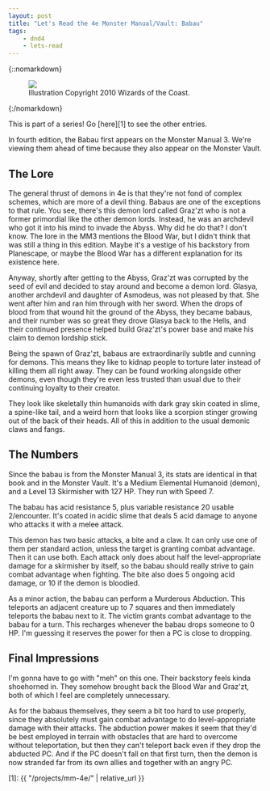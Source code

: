 ```yaml
---
layout: post
title: "Let's Read the 4e Monster Manual/Vault: Babau"
tags:
    - dnd4
    - lets-read
---
```


{::nomarkdown}
<figure class=left>
  <img src="{{ "/assets/wir-mm-4e-babau.png" | absolute_url }}"/>
  <figcaption>Illustration Copyright 2010 Wizards of the Coast.</figcaption>
</figure>
{:/nomarkdown}

This is part of a series! Go [here][1] to see the other entries.

In fourth edition, the Babau first appears on the Monster Manual 3. We're
viewing them ahead of time because they also appear on the Monster Vault.

## The Lore

The general thrust of demons in 4e is that they're not fond of complex schemes,
which are more of a devil thing. Babaus are one of the exceptions to that
rule. You see, there's this demon lord called Graz'zt who is not a former
primordial like the other demon lords. Instead, he was an archdevil who got it
into his mind to invade the Abyss. Why did he do that? I don't know. The lore in
the MM3 mentions the Blood War, but I didn't think that was still a thing in
this edition. Maybe it's a vestige of his backstory from Planescape, or maybe
the Blood War has a different explanation for its existence here.

Anyway, shortly after getting to the Abyss, Graz'zt was corrupted by the seed of
evil and decided to stay around and become a demon lord. Glasya, another
archdevil and daughter of Asmodeus, was not pleased by that. She went after him
and ran him through with her sword. When the drops of blood from that wound hit
the ground of the Abyss, they became babaus, and their number was so great they
drove Glasya back to the Hells, and their continued presence helped build
Graz'zt's power base and make his claim to demon lordship stick.

Being the spawn of Graz'zt, babaus are extraordinarily subtle and cunning for
demons. This means they like to kidnap people to torture later instead of
killing them all right away. They can be found working alongside other demons,
even though they're even less trusted than usual due to their continuing loyalty
to their creator.

They look like skeletally thin humanoids with dark gray skin coated in slime, a
spine-like tail, and a weird horn that looks like a scorpion stinger growing out
of the back of their heads. All of this in addition to the usual demonic claws
and fangs.

## The Numbers

Since the babau is from the Monster Manual 3, its stats are identical in that
book and in the Monster Vault. It's a Medium Elemental Humanoid (demon), and a
Level 13 Skirmisher with 127 HP. They run with Speed 7.

The babau has acid resistance 5, plus variable resistance 20 usable
2/encounter. It's coated in acidic slime that deals 5 acid damage to anyone who
attacks it with a melee attack.

This demon has two basic attacks, a bite and a claw. It can only use one of them
per standard action, unless the target is granting combat advantage. Then it can
use both. Each attack only does about half the level-appropriate damage for a
skirmisher by itself, so the babau should really strive to gain combat advantage
when fighting. The bite also does 5 ongoing acid damage, or 10 if the demon is
bloodied.

As a minor action, the babau can perform a Murderous Abduction. This teleports
an adjacent creature up to 7 squares and then immediately teleports the babau
next to it. The victim grants combat advantage to the babau for a turn. This
recharges whenever the babau drops someone to 0 HP. I'm guessing it reserves the
power for then a PC is close to dropping.

## Final Impressions

I'm gonna have to go with "meh" on this one. Their backstory feels kinda
shoehorned in. They somehow brought back the Blood War and Graz'zt, both of
which I feel are completely unnecessary.

As for the babaus themselves, they seem a bit too hard to use properly, since
they absolutely must gain combat advantage to do level-appropriate damage with
their attacks. The abduction power makes it seem that they'd be best employed in
terrain with obstacles that are hard to overcome without teleportation, but then
they can't teleport back even if they drop the abducted PC. And if the PC
doesn't fall on that first turn, then the demon is now stranded far from its own
allies and together with an angry PC.


[1]: {{ "/projects/mm-4e/" | relative_url }}
